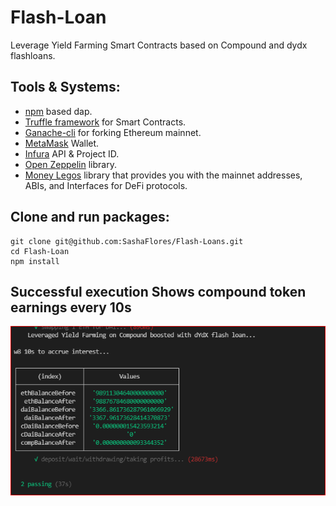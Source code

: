 # Flash-Loan

Leverage Yield Farming Smart Contracts based on Compound and dydx flashloans.

## Tools & Systems:

* [npm](https://www.npmjs.com/) based dap.
* [Truffle framework](https://www.trufflesuite.com/) for Smart Contracts.
* [Ganache-cli](https://www.trufflesuite.com/) for forking Ethereum mainnet.
* [MetaMask](https://metamask.io/) Wallet.
* [Infura](https://infura.io/) API & Project ID.
* [Open Zeppelin](https://github.com/OpenZeppelin/openzeppelin-contracts) library.
* [Money Legos](https://money-legos.studydefi.com/#/compound) library that provides you with the mainnet addresses, ABIs, and Interfaces for DeFi protocols.

## Clone and run packages:

    git clone git@github.com:SashaFlores/Flash-Loans.git
    cd Flash-Loan
    npm install

## Successful execution Shows compound token earnings every 10s


![Screenshots/earning.jpg](Screenshots/earning.jpg)
